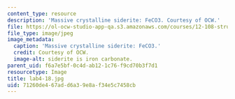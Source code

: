 ```yaml
---
content_type: resource
description: 'Massive crystalline siderite: FeCO3. Courtesy of OCW.'
file: https://ol-ocw-studio-app-qa.s3.amazonaws.com/courses/12-108-structure-of-earth-materials-fall-2004/71260de467add6a39e8af34e5c7458cb_lab4-18.jpg
file_type: image/jpeg
image_metadata:
  caption: 'Massive crystalline siderite: FeCO3.'
  credit: Courtesy of OCW.
  image-alt: siderite is iron carbonate.
parent_uid: f6a7e5bf-0c4d-ab12-1c76-f9cd70b3f7d1
resourcetype: Image
title: lab4-18.jpg
uid: 71260de4-67ad-d6a3-9e8a-f34e5c7458cb
---
```

